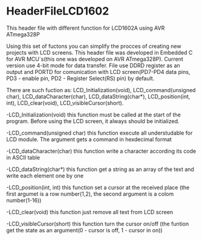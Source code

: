 # HeaderFileLCD1602
This header file with different function for LCD1602A using AVR ATmega328P


Using this set of fuctons you can simplify the procces of creating new projects with LCD screens. This header file was developed in Embedded C for AVR MCU`s(this one was developed on AVR ATmega328P).
Current version use 4-bit mode for data transfer.
File use DDRD register as an output and PORTD for comunication with LCD screen(PD7-PD4 data pins, PD3 - enable pin, PD2 - Register Select(RS) pin) by default.

There are such fuction as: LCD_Initialization(void), LCD_command(unsigned char), LCD_dataCharacter(char), LCD_dataString(char*), LCD_position(int, int), LCD_clear(void), LCD_visibleCursor(short).

-LCD_Initialization(void)
    this function must be called at the start of the program.
    Before using the LCD screen, it always should be initialized.

-LCD_command(unsigned char)
    this function execute all understudable for LCD module. The argument gets a command in hexdecimal format
    
-LCD_dataCharacter(char)
    this function write a character according its code in ASCII table
    
-LCD_dataString(char*)
    this function get a string as an array of the text and write each element one by one
    
-LCD_position(int, int)
    this function set a cursor at the received place (the first argumet is a row number(1,2), the second argument is a colom number(1-16)) 

-LCD_clear(void)
    this function just remove all text from LCD screen
   
-LCD_visibleCursor(short)
    this function turn the cursor on/off (the funtion get the state as an argument(0 - cursor is off, 1 - cursor in on))
